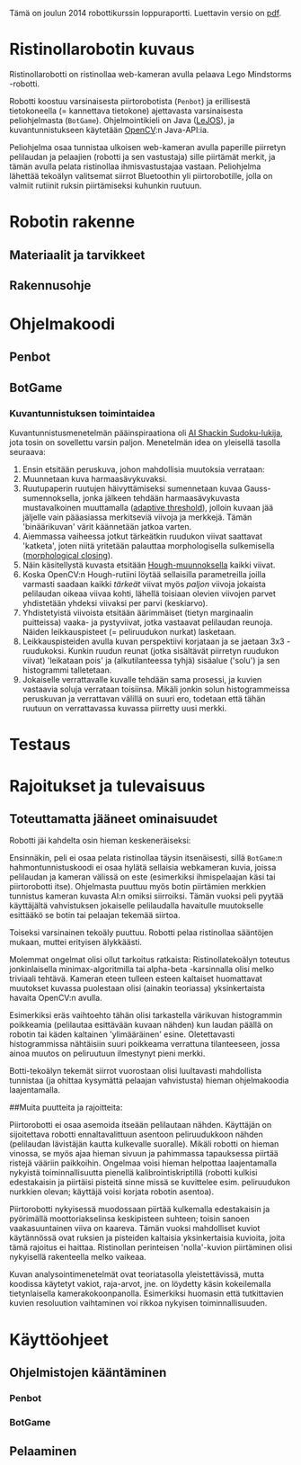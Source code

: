 Tämä on joulun 2014 robottikurssin loppuraportti. Luettavin versio on [pdf](loppuraportti.pdf).

# Ristinollarobotin kuvaus

Ristinollarobotti on ristinollaa web-kameran avulla pelaava Lego Mindstorms -robotti.

Robotti koostuu varsinaisesta piirtorobotista (`Penbot`) ja erillisestä tietokoneella (= kannettava tietokone) ajettavasta varsinaisesta peliohjelmasta (`BotGame`). Ohjelmointikieli on Java ([LeJOS](https://www.lejos.org)), ja kuvantunnistukseen käytetään [OpenCV](http://opencv.org/):n Java-API:ia.

Peliohjelma osaa tunnistaa ulkoisen web-kameran avulla paperille piirretyn pelilaudan ja pelaajien (robotti ja sen vastustaja) sille piirtämät merkit, ja tämän avulla pelata ristinollaa ihmisvastustajaa vastaan. Peliohjelma lähettää tekoälyn valitsemat siirrot Bluetoothin yli piirtorobotille, jolla on valmiit rutiinit ruksin piirtämiseksi kuhunkin ruutuun.

# Robotin rakenne

## Materiaalit ja tarvikkeet

## Rakennusohje

# Ohjelmakoodi

## Penbot

## BotGame

### Kuvantunnistuksen toimintaidea

Kuvantunnistusmenetelmän pääinspiraationa oli [AI Shackin Sudoku-lukija](http://aishack.in/tutorials/sudoku-grabber-with-opencv-plot/), jota tosin on sovellettu varsin paljon. Menetelmän idea on yleisellä tasolla seuraava:

1. Ensin etsitään peruskuva, johon mahdollisia muutoksia verrataan:
2. Muunnetaan kuva harmaasävykuvaksi.
3. Ruutupaperin ruutujen häivyttämiseksi sumennetaan kuvaa Gauss-sumennoksella, jonka jälkeen tehdään harmaasävykuvasta mustavalkoinen muuttamalla  ([adaptive threshold](https://en.wikipedia.org/wiki/Thresholding_%28image_processing%29)), jolloin kuvaan jää jäljelle vain pääasiassa merkitseviä viivoja ja merkkejä. Tämän 'binäärikuvan' värit käännetään jatkoa varten.
4. Aiemmassa vaiheessa jotkut tärkeätkin ruudukon viivat saattavat 'katketa', joten niitä yritetään palauttaa morphologisella sulkemisella ([morphological closing](https://en.wikipedia.org/wiki/Closing_%28morphology%29)).
5. Näin käsitellystä kuvasta etsitään [Hough-muunnoksella](https://en.wikipedia.org/wiki/Hough_transform) kaikki viivat.
6. Koska OpenCV:n Hough-rutiini löytää sellaisilla parametreilla joilla varmasti saadaan kaikki *tärkeät* viivat myös *paljon* viivoja jokaista pelilaudan oikeaa viivaa kohti, lähellä toisiaan olevien viivojen parvet yhdistetään yhdeksi viivaksi per parvi (keskiarvo).
7. Yhdistetyistä viivoista etsitään äärimmäiset (tietyn marginaalin puitteissa) vaaka- ja pystyviivat, jotka vastaavat pelilaudan reunoja. Näiden leikkauspisteet (= peliruudukon nurkat) lasketaan.
8. Leikkauspisteiden avulla kuvan perspektiivi korjataan ja se jaetaan 3x3 -ruudukoksi. Kunkin ruudun reunat (jotka sisältävät piirretyn ruudukon viivat) 'leikataan pois' ja (alkutilanteessa tyhjä) sisäalue ('solu') ja sen histogrammi talletetaan.
9. Jokaiselle verrattavalle kuvalle tehdään sama prosessi, ja kuvien vastaavia soluja verrataan toisiinsa. Mikäli jonkin solun histogrammeissa peruskuvan ja verrattavan välillä on suuri ero, todetaan että tähän ruutuun on verrattavassa kuvassa piirretty uusi merkki.


# Testaus

# Rajoitukset ja tulevaisuus

## Toteuttamatta jääneet ominaisuudet

Robotti jäi kahdelta osin hieman keskeneräiseksi:

Ensinnäkin, peli ei osaa pelata ristinollaa täysin itsenäisesti, sillä `BotGame`:n hahmontunnistuskoodi ei osaa hylätä sellaisia webkameran kuvia, joissa pelilaudan ja kameran välissä on este (esimerkiksi ihmispelaajan käsi tai piirtorobotti itse). Ohjelmasta puuttuu myös botin piirtämien merkkien tunnistus kameran kuvasta AI:n omiksi siirroiksi. Tämän vuoksi peli pyytää käyttäjältä vahvistuksen jokaiselle pelilaudalla havaitulle muutokselle esittääkö se botin tai pelaajan tekemää siirtoa.

Toiseksi varsinainen tekoäly puuttuu. Robotti pelaa ristinollaa sääntöjen mukaan, muttei erityisen älykkäästi.

Molemmat ongelmat olisi ollut tarkoitus ratkaista: Ristinollatekoälyn toteutus jonkinlaisella minimax-algoritmilla tai alpha-beta -karsinnalla olisi melko triviaali tehtävä. Kameran eteen tulleen esteen kaltaiset huomattavat muutokset kuvassa puolestaan olisi (ainakin teoriassa) yksinkertaista havaita OpenCV:n avulla.

Esimerkiksi eräs vaihtoehto tähän olisi tarkastella värikuvan histogrammin poikkeamia (pelilautaa esittävään kuvaan nähden) kun laudan päällä on robotin tai käden kaltainen 'ylimääräinen' esine. Oletettavasti histogrammissa nähtäisiin suuri poikkeama verrattuna tilanteeseen, jossa ainoa muutos on peliruutuun ilmestynyt pieni merkki.

Botti-tekoälyn tekemät siirrot vuorostaan olisi luultavasti mahdollista tunnistaa (ja ohittaa kysymättä pelaajan vahvistusta) hieman ohjelmakoodia laajentamalla.

##Muita puutteita ja rajoitteita:

Piirtorobotti ei osaa asemoida itseään pelilautaan nähden. Käyttäjän on sijoitettava robotti ennaltavalittuun asentoon peliruudukkoon nähden (pelilaudan lävistäjän kautta kulkevalle suoralle). Mikäli robotti on hieman vinossa, se myös ajaa hieman sivuun ja pahimmassa tapauksessa piirtää ristejä vääriin paikkoihin. Ongelmaa voisi hieman helpottaa laajentamalla nykyistä toiminnallisuutta pienellä kalibrointiskriptillä (robotti kulkisi edestakaisin ja piirtäisi pisteitä sinne missä se kuvittelee esim. peliruudukon nurkkien olevan; käyttäjä voisi korjata robotin asentoa).

Piirtorobotti nykyisessä muodossaan piirtää kulkemalla edestakaisin ja pyörimällä moottoriakselinsa keskipisteen suhteen; toisin sanoen vaakasuuntainen viiva on kaareva. Tämän vuoksi mahdolliset kuviot käytännössä ovat ruksien ja pisteiden kaltaisia yksinkertaisia kuvioita, joita tämä rajoitus ei haittaa. Ristinollan perinteisen 'nolla'-kuvion piirtäminen olisi nykyisellä rakenteella melko vaikeaa.

Kuvan analysointimenetelmät ovat teoriatasolla yleistettävissä, mutta koodissa käytetyt vakiot, raja-arvot, jne. on löydetty käsin kokeilemalla tietynlaisella kamerakokoonpanolla. Esimerkiksi huomasin että tutkittavien kuvien resoluution vaihtaminen voi rikkoa nykyisen toiminnallisuuden.

# Käyttöohjeet


## Ohjelmistojen kääntäminen

### Penbot

### BotGame

## Pelaaminen
